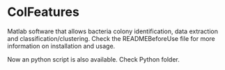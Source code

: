 # ColFeatures
Matlab software that allows bacteria colony identification, data extraction and classification/clustering. Check the READMEBeforeUse file for more information on installation and usage.

Now an python script is also available. Check Python folder.
